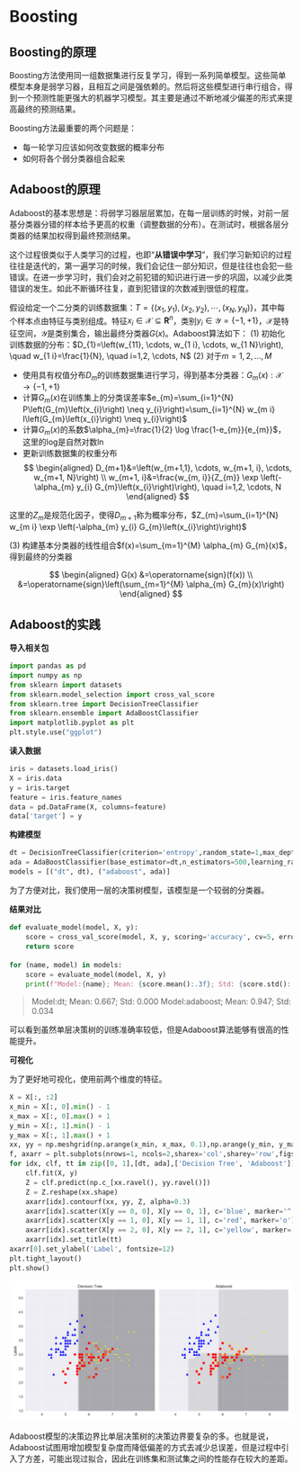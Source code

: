 # Boosting

## Boosting的原理

Boosting方法使用同一组数据集进行反复学习，得到一系列简单模型。这些简单模型本身是弱学习器，且相互之间是强依赖的。然后将这些模型进行串行组合，得到一个预测性能更强大的机器学习模型。其主要是通过不断地减少偏差的形式来提高最终的预测结果。

Boosting方法最重要的两个问题是：

- 每一轮学习应该如何改变数据的概率分布  
- 如何将各个弱分类器组合起来  

## Adaboost的原理

Adaboost的基本思想是：将弱学习器层层累加，在每一层训练的时候，对前一层基分类器分错的样本给予更高的权重（调整数据的分布）。在测试时，根据各层分类器的结果加权得到最终预测结果。

这个过程很类似于人类学习的过程，也即“**从错误中学习**”，我们学习新知识的过程往往是迭代的，第一遍学习的时候，我们会记住一部分知识，但是往往也会犯一些错误。在进一步学习时，我们会对之前犯错的知识进行进一步的巩固，以减少此类错误的发生。如此不断循环往复，直到犯错误的次数减到很低的程度。

假设给定一个二分类的训练数据集：$T=\{\left(x_{1}, y_{1}\right),\left(x_{2}, y_{2}\right), \cdots,\left(x_{N}, y_{N}\right)\}$，其中每个样本点由特征与类别组成。特征$x_{i} \in \mathcal{X} \subseteq \mathbf{R}^{n}$，类别$y_{i} \in \mathcal{Y}=\{-1,+1\}$，$\mathcal{X}$是特征空间，$\mathcal{Y}$是类别集合，输出最终分类器$G(x)$。Adaboost算法如下：
(1) 初始化训练数据的分布：$D_{1}=\left(w_{11}, \cdots, w_{1 i}, \cdots, w_{1 N}\right), \quad w_{1 i}=\frac{1}{N}, \quad i=1,2, \cdots, N$
(2) 对于$m=1,2,...,M$

- 使用具有权值分布$D_m$的训练数据集进行学习，得到基本分类器：$G_{m}(x): \mathcal{X} \rightarrow\{-1,+1\}$
- 计算$G_m(x)$在训练集上的分类误差率$e_{m}=\sum_{i=1}^{N} P\left(G_{m}\left(x_{i}\right) \neq y_{i}\right)=\sum_{i=1}^{N} w_{m i} I\left(G_{m}\left(x_{i}\right) \neq y_{i}\right)$
- 计算$G_m(x)$的系数$\alpha_{m}=\frac{1}{2} \log \frac{1-e_{m}}{e_{m}}$，这里的log是自然对数ln
- 更新训练数据集的权重分布
$$
\begin{aligned} 
D_{m+1}&=\left(w_{m+1,1}, \cdots, w_{m+1, i}, \cdots, w_{m+1, N}\right) \\ 
w_{m+1, i}&=\frac{w_{m, i}}{Z_{m}} \exp \left(-\alpha_{m} y_{i} G_{m}\left(x_{i}\right)\right), \quad i=1,2, \cdots, N 
\end{aligned}
$$

这里的$Z_m$是规范化因子，使得$D_{m+1}$称为概率分布，$Z_{m}=\sum_{i=1}^{N} w_{m i} \exp \left(-\alpha_{m} y_{i} G_{m}\left(x_{i}\right)\right)$

(3) 构建基本分类器的线性组合$f(x)=\sum_{m=1}^{M} \alpha_{m} G_{m}(x)$，得到最终的分类器

$$
\begin{aligned} 
G(x) &=\operatorname{sign}(f(x)) \\ &=\operatorname{sign}\left(\sum_{m=1}^{M} \alpha_{m} G_{m}(x)\right) \end{aligned}
$$

## Adaboost的实践

**导入相关包**

```python
import pandas as pd
import numpy as np
from sklearn import datasets
from sklearn.model_selection import cross_val_score
from sklearn.tree import DecisionTreeClassifier
from sklearn.ensemble import AdaBoostClassifier
import matplotlib.pyplot as plt
plt.style.use("ggplot")
```

**读入数据**

```python
iris = datasets.load_iris()
X = iris.data
y = iris.target
feature = iris.feature_names
data = pd.DataFrame(X, columns=feature)
data['target'] = y
```

**构建模型**

```python
dt = DecisionTreeClassifier(criterion='entropy',random_state=1,max_depth=1)
ada = AdaBoostClassifier(base_estimator=dt,n_estimators=500,learning_rate=0.1,random_state=1)
models = [("dt", dt), ("adaboost", ada)]
```

为了方便对比，我们使用一层的决策树模型，该模型是一个较弱的分类器。

**结果对比**

```python
def evaluate_model(model, X, y):
    score = cross_val_score(model, X, y, scoring='accuracy', cv=5, error_score='raise')
    return score
    
for (name, model) in models:
    score = evaluate_model(model, X, y)
    print(f"Model:{name}; Mean: {score.mean():.3f}; Std: {score.std():.3f}")
```

> Model:dt; Mean: 0.667; Std: 0.000
> Model:adaboost; Mean: 0.947; Std: 0.034

可以看到虽然单层决策树的训练准确率较低，但是Adaboost算法能够有很高的性能提升。

**可视化**

为了更好地可视化，使用前两个维度的特征。

```python
X = X[:, :2]
x_min = X[:, 0].min() - 1
x_max = X[:, 0].max() + 1
y_min = X[:, 1].min() - 1
y_max = X[:, 1].max() + 1
xx, yy = np.meshgrid(np.arange(x_min, x_max, 0.1),np.arange(y_min, y_max, 0.1))
f, axarr = plt.subplots(nrows=1, ncols=2,sharex='col',sharey='row',figsize=(12, 6))
for idx, clf, tt in zip([0, 1],[dt, ada],['Decision Tree', 'Adaboost']):
    clf.fit(X, y)
    Z = clf.predict(np.c_[xx.ravel(), yy.ravel()])
    Z = Z.reshape(xx.shape)
    axarr[idx].contourf(xx, yy, Z, alpha=0.3)
    axarr[idx].scatter(X[y == 0, 0], X[y == 0, 1], c='blue', marker='^')
    axarr[idx].scatter(X[y == 1, 0], X[y == 1, 1], c='red', marker='o')
    axarr[idx].scatter(X[y == 2, 0], X[y == 2, 1], c='yellow', marker='.')
    axarr[idx].set_title(tt)
axarr[0].set_ylabel('Label', fontsize=12)
plt.tight_layout()
plt.show()
```

![adaboost](task2-3.assets/adaboost.png)

Adaboost模型的决策边界比单层决策树的决策边界要复杂的多。也就是说，Adaboost试图用增加模型复杂度而降低偏差的方式去减少总误差，但是过程中引入了方差，可能出现过拟合，因此在训练集和测试集之间的性能存在较大的差距。

